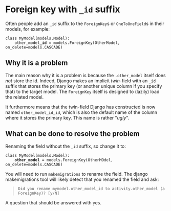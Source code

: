 # Foreign key with `_id` suffix

Often people add an `_id` suffix to the `ForeignKey`s or `OneToOneField`s in
their models, for example:

<pre><code>class MyModel(models.Model):
    other_model<b>_id</b> = models.ForeignKey(OtherModel, on_delete=models.CASCADE)</code></pre>

## Why it is a problem

The main reason why it is a problem is because the `.other_model` itself does
*not* store the id. Indeed, Django makes an implicit *twin*-field with an `_id`
suffix that stores the primary key (or another unique column if you specify
that) to the target model. The `ForeignKey` itself is designed to (lazily) load
the related model.

It furthermore means that the twin-field Django has constructed is now named
`other_model_id_id`, which is also the default name of the column where it
stores the primary key. This name is rather "*ugly*".

## What can be done to resolve the problem

Renaming the field without the `_id` suffix, so change it to:

<pre><code>class MyModel(models.Model):
    <b>other_model</b> = models.ForeignKey(OtherMOdel, on_delete=models.CASCADE)</code></pre>

You will need to run `makemigrations` to rename the field. The django
makemigrations tool will likely detect that you renamed the field and ask:

> `Did you rename mymodel.other_model_id to activity.other_model (a ForeignKey)? [y/N]`

A question that should be answered with `y`es.
